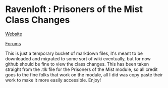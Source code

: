 # Ravenloft : Prisoners of the Mist Class Changes

[Website](http://www.nwnravenloft.com/)

[Forums](http://www.nwnravenloft.com/forum/)

This is just a temporary bucket of markdown files, it's meant to be downloaded and migrated to some sort of wiki eventually, but for now github should be fine to view the class changes. This has been taken straight from the .tlk file for the Prisoners of the Mist module, so all credit goes to the fine folks that work on the module, all I did was copy paste their work to make it more easily accessible. Enjoy!